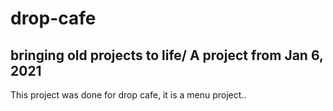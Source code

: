 # drop-cafe

## bringing old projects to life/ A project from Jan 6, 2021

This project was done for drop cafe, it is a menu project..

